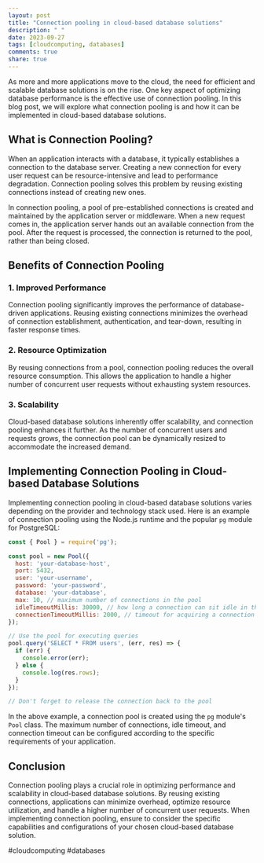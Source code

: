 ```yaml
---
layout: post
title: "Connection pooling in cloud-based database solutions"
description: " "
date: 2023-09-27
tags: [cloudcomputing, databases]
comments: true
share: true
---
```


As more and more applications move to the cloud, the need for efficient and scalable database solutions is on the rise. One key aspect of optimizing database performance is the effective use of connection pooling. In this blog post, we will explore what connection pooling is and how it can be implemented in cloud-based database solutions.

## What is Connection Pooling?

When an application interacts with a database, it typically establishes a connection to the database server. Creating a new connection for every user request can be resource-intensive and lead to performance degradation. Connection pooling solves this problem by reusing existing connections instead of creating new ones.

In connection pooling, a pool of pre-established connections is created and maintained by the application server or middleware. When a new request comes in, the application server hands out an available connection from the pool. After the request is processed, the connection is returned to the pool, rather than being closed.

## Benefits of Connection Pooling

### 1. Improved Performance

Connection pooling significantly improves the performance of database-driven applications. Reusing existing connections minimizes the overhead of connection establishment, authentication, and tear-down, resulting in faster response times.

### 2. Resource Optimization

By reusing connections from a pool, connection pooling reduces the overall resource consumption. This allows the application to handle a higher number of concurrent user requests without exhausting system resources.

### 3. Scalability

Cloud-based database solutions inherently offer scalability, and connection pooling enhances it further. As the number of concurrent users and requests grows, the connection pool can be dynamically resized to accommodate the increased demand.

## Implementing Connection Pooling in Cloud-based Database Solutions

Implementing connection pooling in cloud-based database solutions varies depending on the provider and technology stack used. Here is an example of connection pooling using the Node.js runtime and the popular `pg` module for PostgreSQL:

```javascript
const { Pool } = require('pg');

const pool = new Pool({
  host: 'your-database-host',
  port: 5432,
  user: 'your-username',
  password: 'your-password',
  database: 'your-database',
  max: 10, // maximum number of connections in the pool
  idleTimeoutMillis: 30000, // how long a connection can sit idle in the pool
  connectionTimeoutMillis: 2000, // timeout for acquiring a connection from the pool
});

// Use the pool for executing queries
pool.query('SELECT * FROM users', (err, res) => {
  if (err) {
    console.error(err);
  } else {
    console.log(res.rows);
  }
});

// Don't forget to release the connection back to the pool
```

In the above example, a connection pool is created using the `pg` module's `Pool` class. The maximum number of connections, idle timeout, and connection timeout can be configured according to the specific requirements of your application.

## Conclusion

Connection pooling plays a crucial role in optimizing performance and scalability in cloud-based database solutions. By reusing existing connections, applications can minimize overhead, optimize resource utilization, and handle a higher number of concurrent user requests. When implementing connection pooling, ensure to consider the specific capabilities and configurations of your chosen cloud-based database solution.

#cloudcomputing #databases